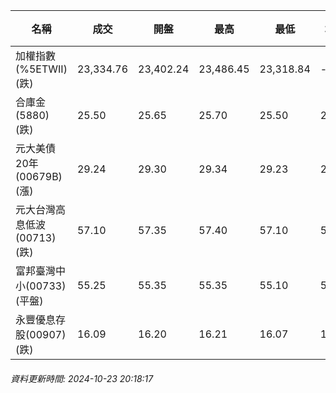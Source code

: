 | 名稱 | 成交 | 開盤 | 最高 | 最低 | 均價 | 成交金額(億) | 昨收 | 漲跌幅 | 漲跌 | 總量 | 昨量 | 振幅 |
| -------- | -------- | -------- | -------- |-------- | -------- | -------- |-------- |-------- |-------- | -------- | -------- |-------- |
|加權指數(%5ETWII) (跌)|23,334.76|23,402.24|23,486.45|23,318.84|-|3,334.09|23,535.43|0.85%|200.67|6,672,509|0|0.71%|
|合庫金(5880) (跌)|25.50|25.65|25.70|25.50|25.54|2.03|25.75|0.97%|0.25|7,939|5,009|0.78%|
|元大美債20年(00679B) (漲)|29.24|29.30|29.34|29.23|29.28|17.60|29.22|0.07%|0.02|60,120|158,258|0.38%|
|元大台灣高息低波(00713) (跌)|57.10|57.35|57.40|57.10|57.24|4.33|57.40|0.52%|0.30|7,571|6,214|0.52%|
|富邦臺灣中小(00733) (平盤)|55.25|55.35|55.35|55.10|55.22|0.389|55.25|0.00%|0.00|704|1,283|0.45%|
|永豐優息存股(00907) (跌)|16.09|16.20|16.21|16.07|16.12|2.57|16.18|0.56%|0.09|15,932|10,133|0.87%|
###### 資料更新時間: 2024-10-23 20:18:17
